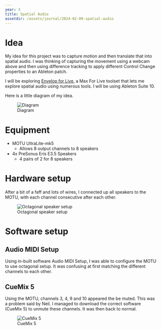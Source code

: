 ```yaml
---
year: 3
title: Spatial Audio
assetdir: /assets/journal/2024-02-09-spatial-audio
---
```


# Idea

My idea for this project was to capture motion and then translate that into spatial audio. I was thinking of capturing the movement using a webcam above and then using difference tracking to apply different Control Change properties to an Ableton patch. 

I will be exploring [Envelop for Live](https://envelop.us/page/software), a Max For Live toolset that lets me explore spatial audio using numerous tools. I will be using Ableton Suite 10.

Here is a little diagram of my idea.

<figure class="figure col-12">
    <img src="{{ page.assetdir }}/flow.jpg" class="figure-img img-fluid" alt="Diagram">
    <figcaption class="figure-caption">Diagram</figcaption>
</figure>

# Equipment

- MOTU UltraLite-mk5
    - Allows 8 output channels to 8 speakers   
- 4x PreSonus Eris E3.5 Speakers
    - 4 pairs of 2 for 8 speakers

# Hardware setup

After a bit of a faff and lots of wires, I connected up all speakers to the MOTU, with each channel consecutive after each other. 

<figure class="figure col-12">
    <img src="{{ page.assetdir }}/setup.jpg" class="figure-img img-fluid" alt="Octagonal speaker setup">
    <figcaption class="figure-caption">Octagonal speaker setup</figcaption>
</figure>

# Software setup

## Audio MIDI Setup
Using in-built software Audio MIDI Setup, I was able to configure the MOTU to use octagonal setup. It was confusing at first matching the different channels to each other.
## CueMix 5
Using the MOTU, channels 3, 4, 9 and 10 appeared the be muted. This was a problem said by Neil. I managed to download the correct software (CueMix 5) to unmute these channels. It was then back to normal.

<figure class="figure col-12">
    <img src="{{ page.assetdir }}/cuemix.png" class="figure-img img-fluid" alt="CueMix 5">
    <figcaption class="figure-caption">CueMix 5</figcaption>
</figure>
